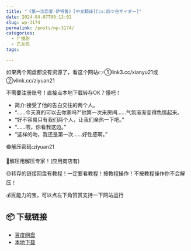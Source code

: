```yaml
---
title: "《第一次恋爱-萨特鲁》[中文翻译][cv:四ツ谷サイダー]"
date: 2024-04-07T09:13:02
slug: wp-3174
permalink: /posts/wp-3174/
categories:
  - 广播剧
  - 乙女抓
tags:

---
```


如果两个网盘都没有资源了，看这个网站👉①link3.cc/xianyu21或②vlink.cc/ziyuan21

不需要注册账号！直接点本地下载转存OK？懂吧！

*   简介:接受了他的告白交往的两个人。
*   “……今天真的可以去你家吗?”他第一次来房间……气氛渐渐变得色情起来。
*   “好不容易只有我们两个人，让我们亲热一下吧。”
*   “……喂，你看我这边。”
*   “这样的吻，我还是第一次……好性感啊。”

🟢解压密码:ziyuan21

🔵解压用解压专家！(应用商店有)

🟡转存的链接网盘有教程！一定要看教程！按教程操作！不按教程操作你不会解压！

💰🈶能力的宝，可以点左下角赞赏支持一下网站运行

## 📦 下载链接
- [百度网盘](https://blziyuan21.com/pay-download/3174?key=aa2caa2d35&down_id=0)
- [本地下载](https://blziyuan21.com/pay-download/3174?key=aa2caa2d35&down_id=1)

